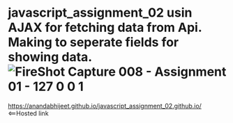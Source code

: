 # javascript_assignment_02 usin AJAX for fetching data from Api. Making to seperate fields for showing data. ![FireShot Capture 008 - Assignment 01 - 127 0 0 1](https://user-images.githubusercontent.com/46624621/158576475-fe11b400-255c-4ccf-93f7-7ae3dc14f4af.png)
https://anandabhijeet.github.io/javascript_assignment_02.github.io/  <==Hosted link
